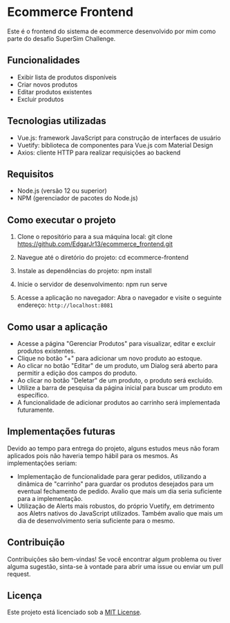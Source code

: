 # Ecommerce Frontend

Este é o frontend do sistema de ecommerce desenvolvido por mim como parte do desafio SuperSim Challenge.

## Funcionalidades

- Exibir lista de produtos disponíveis
- Criar novos produtos
- Editar produtos existentes
- Excluir produtos

## Tecnologias utilizadas

- Vue.js: framework JavaScript para construção de interfaces de usuário
- Vuetify: biblioteca de componentes para Vue.js com Material Design
- Axios: cliente HTTP para realizar requisições ao backend

## Requisitos

- Node.js (versão 12 ou superior)
- NPM (gerenciador de pacotes do Node.js)

## Como executar o projeto

1. Clone o repositório para a sua máquina local:
git clone https://github.com/EdgarJr13/ecommerce_frontend.git

2. Navegue até o diretório do projeto:
cd ecommerce-frontend

3. Instale as dependências do projeto:
npm install

4. Inicie o servidor de desenvolvimento:
npm run serve

5. Acesse a aplicação no navegador:
Abra o navegador e visite o seguinte endereço: `http://localhost:8081`

## Como usar a aplicação

- Acesse a página "Gerenciar Produtos" para visualizar, editar e excluir produtos existentes.
- Clique no botão "+" para adicionar um novo produto ao estoque.
- Ao clicar no botão "Editar" de um produto, um Dialog será aberto para permitir a edição dos campos do produto.
- Ao clicar no botão "Deletar" de um produto, o produto será excluído.
- Utilize a barra de pesquisa da página inicial para buscar um produto em específico.
- A funcionalidade de adicionar produtos ao carrinho será implementada futuramente.

## Implementações futuras
Devido ao tempo para entrega do projeto, alguns estudos meus não foram aplicados pois não haveria tempo hábil para os mesmos. As implementações seriam:


- Implementação de funcionalidade para gerar pedidos, utilizando a dinâmica de "carrinho" para guardar os produtos desejados para um eventual fechamento de pedido. Avalio que mais um dia seria suficiente para a implementação.
- Utilização de Alerts mais robustos, do próprio Vuetify, em detrimento aos Aletrs nativos do JavaScript utilizados. Também avalio que mais um dia de desenvolvimento seria suficiente para o mesmo.

## Contribuição

Contribuições são bem-vindas! Se você encontrar algum problema ou tiver alguma sugestão, sinta-se à vontade para abrir uma issue ou enviar um pull request.

## Licença

Este projeto está licenciado sob a [MIT License](LICENSE).
